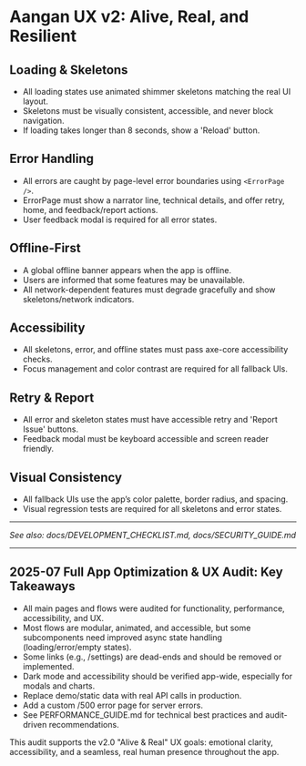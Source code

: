 # Aangan UX v2: Alive, Real, and Resilient

## Loading & Skeletons
- All loading states use animated shimmer skeletons matching the real UI layout.
- Skeletons must be visually consistent, accessible, and never block navigation.
- If loading takes longer than 8 seconds, show a 'Reload' button.

## Error Handling
- All errors are caught by page-level error boundaries using `<ErrorPage />`.
- ErrorPage must show a narrator line, technical details, and offer retry, home, and feedback/report actions.
- User feedback modal is required for all error states.

## Offline-First
- A global offline banner appears when the app is offline.
- Users are informed that some features may be unavailable.
- All network-dependent features must degrade gracefully and show skeletons/network indicators.

## Accessibility
- All skeletons, error, and offline states must pass axe-core accessibility checks.
- Focus management and color contrast are required for all fallback UIs.

## Retry & Report
- All error and skeleton states must have accessible retry and 'Report Issue' buttons.
- Feedback modal must be keyboard accessible and screen reader friendly.

## Visual Consistency
- All fallback UIs use the app’s color palette, border radius, and spacing.
- Visual regression tests are required for all skeletons and error states.

---

_See also: docs/DEVELOPMENT_CHECKLIST.md, docs/SECURITY_GUIDE.md_ 

---

## 2025-07 Full App Optimization & UX Audit: Key Takeaways

- All main pages and flows were audited for functionality, performance, accessibility, and UX.
- Most flows are modular, animated, and accessible, but some subcomponents need improved async state handling (loading/error/empty states).
- Some links (e.g., /settings) are dead-ends and should be removed or implemented.
- Dark mode and accessibility should be verified app-wide, especially for modals and charts.
- Replace demo/static data with real API calls in production.
- Add a custom /500 error page for server errors.
- See PERFORMANCE_GUIDE.md for technical best practices and audit-driven recommendations.

This audit supports the v2.0 "Alive & Real" UX goals: emotional clarity, accessibility, and a seamless, real human presence throughout the app. 